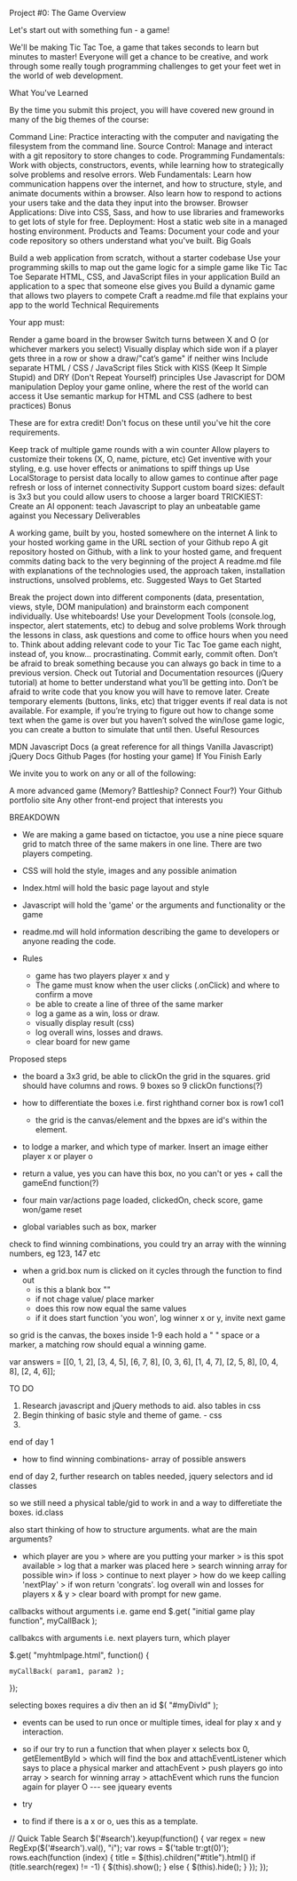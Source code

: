 
 Project #0: The Game
Overview

Let's start out with something fun - a game!

We'll be making Tic Tac Toe, a game that takes seconds to learn but minutes to master! Everyone will get a chance to be creative, and work through some really tough programming challenges to get your feet wet in the world of web development.

What You've Learned

By the time you submit this project, you will have covered new ground in many of the big themes of the course:

Command Line: Practice interacting with the computer and navigating the filesystem from the command line.
Source Control: Manage and interact with a git repository to store changes to code.
Programming Fundamentals: Work with objects, constructors, events, while learning how to strategically solve problems and resolve errors.
Web Fundamentals: Learn how communication happens over the internet, and how to structure, style, and animate documents within a browser. Also learn how to respond to actions your users take and the data they input into the browser.
Browser Applications: Dive into CSS, Sass, and how to use libraries and frameworks to get lots of style for free.
Deployment: Host a static web site in a managed hosting environment.
Products and Teams: Document your code and your code repository so others understand what you've built.
Big Goals

Build a web application from scratch, without a starter codebase
Use your programming skills to map out the game logic for a simple game like Tic Tac Toe
Separate HTML, CSS, and JavaScript files in your application
Build an application to a spec that someone else gives you
Build a dynamic game that allows two players to compete
Craft a readme.md file that explains your app to the world
Technical Requirements

Your app must:

Render a game board in the browser
Switch turns between X and O (or whichever markers you select)
Visually display which side won if a player gets three in a row or show a draw/"cat’s game" if neither wins
Include separate HTML / CSS / JavaScript files
Stick with KISS (Keep It Simple Stupid) and DRY (Don't Repeat Yourself) principles
Use Javascript for DOM manipulation
Deploy your game online, where the rest of the world can access it
Use semantic markup for HTML and CSS (adhere to best practices)
Bonus

These are for extra credit! Don't focus on these until you've hit the core requirements.

Keep track of multiple game rounds with a win counter
Allow players to customize their tokens (X, O, name, picture, etc)
Get inventive with your styling, e.g. use hover effects or animations to spiff things up
Use LocalStorage to persist data locally to allow games to continue after page refresh or loss of internet connectivity
Support custom board sizes: default is 3x3 but you could allow users to choose a larger board
TRICKIEST: Create an AI opponent: teach Javascript to play an unbeatable game against you
Necessary Deliverables

A working game, built by you, hosted somewhere on the internet
A link to your hosted working game in the URL section of your Github repo
A git repository hosted on Github, with a link to your hosted game, and frequent commits dating back to the very beginning of the project
A readme.md file with explanations of the technologies used, the approach taken, installation instructions, unsolved problems, etc.
Suggested Ways to Get Started

Break the project down into different components (data, presentation, views, style, DOM manipulation) and brainstorm each component individually. Use whiteboards!
Use your Development Tools (console.log, inspector, alert statements, etc) to debug and solve problems
Work through the lessons in class, ask questions and come to office hours when you need to. Think about adding relevant code to your Tic Tac Toe game each night, instead of, you know... procrastinating.
Commit early, commit often. Don’t be afraid to break something because you can always go back in time to a previous version.
Check out Tutorial and Documentation resources (jQuery tutorial) at home to better understand what you’ll be getting into.
Don’t be afraid to write code that you know you will have to remove later. Create temporary elements (buttons, links, etc) that trigger events if real data is not available. For example, if you’re trying to figure out how to change some text when the game is over but you haven’t solved the win/lose game logic, you can create a button to simulate that until then.
Useful Resources

MDN Javascript Docs (a great reference for all things Vanilla Javascript)
jQuery Docs
Github Pages (for hosting your game)
If You Finish Early

We invite you to work on any or all of the following:

A more advanced game (Memory? Battleship? Connect Four?)
Your Github portfolio site
Any other front-end project that interests you


BREAKDOWN

- We are making a game based on tictactoe, you use a nine piece square grid to match three of the same makers in one line. There are two players competing. 

- CSS will hold the style, images and any possible animation
- Index.html will hold the basic page layout and style
- Javascript will hold the 'game' or the arguments and functionality or the game
- readme.md will hold information describing the game to developers or anyone reading the code.

- Rules 
	- game has two players player x and y 
	- The game must know when the user clicks (.onClick) and where to confirm a move
	- be able to create a line of three of the same marker
	- log a game as a win, loss or draw. 
	- visually display result (css)
	- log overall wins, losses and draws.
	- clear board for new game


Proposed steps

- the board a 3x3 grid, be able to clickOn the grid in the squares. grid should have columns and rows. 9 boxes so 9 clickOn functions(?)

- how to differentiate the boxes i.e. first righthand corner box is row1 col1 
   - the grid is the canvas/element and the bpxes are id's within the element.


- to lodge a marker, and which type of marker. Insert an image either player x or player o

- return a value, yes you can have this box, no you can't or yes + call the gameEnd function(?)

- four main var/actions page loaded, clickedOn, check score, game won/game reset
 - global variables such as box, marker 

check to find winning combinations, you could try an array with the winning numbers, eg 123, 147 etc 



-  when a grid.box num is clicked on it cycles through the function to find out 
	- is this a blank box ""
	- if not chage value/ place marker
	- does this row now equal the same values
	- if it does start function 'you won', log winner x or y, invite next game




so grid is the canvas, the boxes inside 1-9 each hold a " " space or a marker,
a matching row should equal a winning game.

 var answers = [[0, 1, 2], [3, 4, 5], [6, 7, 8], [0, 3, 6], [1, 4, 7], [2, 5, 8], [0, 4, 8], [2, 4, 6]];





TO DO

1. Research javascript and jQuery methods to aid. also tables in css
2. Begin thinking of basic style and theme of game. - css
3. 

end of day 1
- how to find winning combinations- array of possible answers


end of day 2,
further research on tables needed, jquery selectors and id classes

so we still need a physical table/gid to work in and a way to differetiate the boxes.
id.class

also start thinking of how to structure arguments. what are the main arguments?
 - which player are you > where are you putting your marker > is this spot available >
 log that a marker was placed here > search winning array for possible win> if loss >
 continue to next player > how do we keep calling 'nextPlay' > if won return 'congrats'. log overall win and losses for players x & y > clear board with prompt for new game. 

callbacks without arguments i.e. game end 
$.get( "initial game play function", myCallBack );
 
callbakcs with arguments i.e. next players turn, which player 

$.get( "myhtmlpage.html", function() {
 
    myCallBack( param1, param2 );
 
});


selecting boxes requires a div then an id 
$( "#myDivId" );



- events can be used to run once or multiple times, ideal for play x and y interaction.
- so if our try to run a function that when player x selects box 0, getElementById > which will find the box and attachEventListener which says to place a physical marker and attachEvent > push players go into array > search for winning array > attachEvent which runs the funcion again for player O --- see jqueary events 

- try 



- to find if there is a x or o, ues this as a template.

// Quick Table Search
$('#search').keyup(function() {
  var regex = new RegExp($('#search').val(), "i");
  var rows = $('table tr:gt(0)');
  rows.each(function (index) {
    title = $(this).children("#title").html()
    if (title.search(regex) != -1) {
      $(this).show();
    } else {
      $(this).hide();
    }
  });
});





